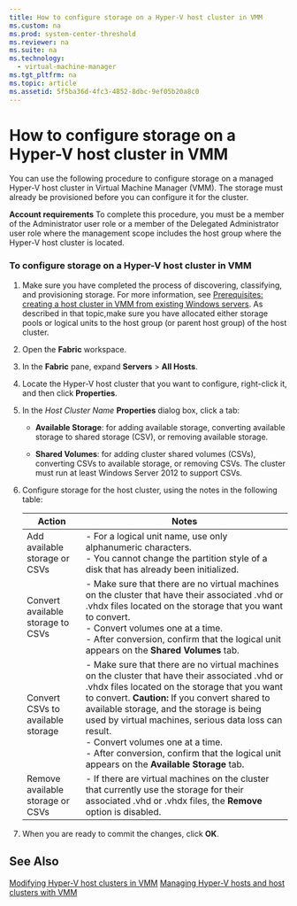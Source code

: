 ```yaml
---
title: How to configure storage on a Hyper-V host cluster in VMM
ms.custom: na
ms.prod: system-center-threshold
ms.reviewer: na
ms.suite: na
ms.technology: 
  - virtual-machine-manager
ms.tgt_pltfrm: na
ms.topic: article
ms.assetid: 5f5ba36d-4fc3-4852-8dbc-9ef05b20a8c0
---
```

# How to configure storage on a Hyper-V host cluster in VMM
You can use the following procedure to configure storage on a managed Hyper-V host cluster in Virtual Machine Manager (VMM). The storage must already be provisioned before you can configure it for the cluster.

**Account requirements** To complete this procedure, you must be a member of the Administrator user role or a member of the Delegated Administrator user role where the management scope includes the host group where the Hyper-V host cluster is located.

### To configure storage on a Hyper-V host cluster in VMM

1.  Make sure you have completed the process of discovering, classifying, and provisioning storage. For more information, see [Prerequisites: creating a host cluster in VMM from existing Windows servers](Prerequisites--creating-a-host-cluster-in-VMM-from-existing-Windows-servers.md). As described in that topic,make sure you have allocated either storage pools or logical units to the host group (or parent host group) of the host cluster.

2.  Open the **Fabric** workspace.

3.  In the **Fabric** pane, expand **Servers** > **All Hosts**.

4.  Locate the Hyper-V host cluster that you want to configure, right-click it, and then click **Properties**.

5.  In the *Host Cluster Name* **Properties** dialog box, click a tab:

    -   **Available Storage**: for adding available storage, converting available storage to shared storage (CSV), or removing available storage.

    -   **Shared Volumes**: for adding cluster shared volumes (CSVs), converting CSVs to available storage, or removing CSVs. The cluster must run at least Windows Server 2012 to support CSVs.

6.  Configure storage for the host cluster, using the notes in the following table:

    |Action|Notes|
    |----------|---------|
    |Add available storage or CSVs|-   For a logical unit name, use only alphanumeric characters.<br />-   You cannot change the partition style of a disk that has already been initialized.|
    |Convert available storage to CSVs|-   Make sure that there are no virtual machines on the cluster that have their associated .vhd or .vhdx files located on the storage that you want to convert.<br />-   Convert volumes one at a time.<br />-   After conversion, confirm that the logical unit appears on the **Shared Volumes** tab.|
    |Convert CSVs to available storage|-   Make sure that there are no virtual machines on the cluster that have their associated .vhd or .vhdx files located on the storage that you want to convert. **Caution:**     If you convert shared to available storage, and the storage is being used by virtual machines, serious data loss can result.<br />-   Convert volumes one at a time.<br />-   After conversion, confirm that the logical unit appears on the **Available Storage** tab.|
    |Remove available storage or CSVs|-   If there are virtual machines on the cluster that currently use the storage for their associated .vhd or .vhdx files, the **Remove** option is disabled.|

7.  When you are ready to commit the changes, click **OK**.

## See Also
[Modifying Hyper-V host clusters in VMM](Modifying-Hyper-V-host-clusters-in-VMM.md)
[Managing Hyper-V hosts and host clusters with VMM](Managing-Hyper-V-hosts-and-host-clusters-with-VMM.md)


